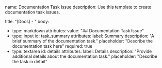 name: Documentation Task Issue
description: Use this template to create documentation task issues.

title: "[Docs] - "
body:
  - type: markdown
    attributes:
      value: "## Documentation Task Issue"
  - type: input
    id: task_summary
    attributes:
      label: Summary
      description: "A brief summary of the documentation task."
      placeholder: "Describe the documentation task here"
      required: true
  - type: textarea
    id: details
    attributes:
      label: Details
      description: "Provide additional details about the documentation task."
      placeholder: "Describe the task in detail"
